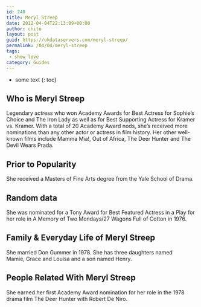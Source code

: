 ```yaml
---
id: 240
title: Meryl Streep
date: 2012-04-04T22:13:09+00:00
author: chito
layout: post
guid: https://ukdataservers.com/meryl-streep/
permalink: /04/04/meryl-streep
tags:
 - show love
category: Guides
---
```


* some text
{: toc}


## Who is  Meryl Streep
                  
                  
                  
Legendary actress who won Academy Awards for Best Actress for Sophie&#8217;s Choice and The Iron Lady as well as for Best Supporting Actress for Kramer vs. Kramer. With a total of 20 Academy Award nods, she&#8217;s received more nominations than any other actor or actress in film history. Her other well-known films include Mamma Mia!, Out of Africa, The Deer Hunter and The Devil Wears Prada. 
                  
                
                
                
## Prior to Popularity 
                  
                  
                  
She received a Masters of Fine Arts degree from the Yale School of Drama. 
                  
                
                
                
## Random data 
                  
                  
                  
She was nominated for a Tony Award for Best Featured Actress in a Play for her role in A Memory of Two Mondays/27 Wagons Full of Cotton in 1976.  
                  
                
                
                
## Family & Everyday Life of Meryl Streep
                  
                  
                  
She married Don Gummer in 1978. She has three daughters named Mamie, Grace and Louisa and a son named Henry. 
                  
                
                
                
## People Related With  Meryl Streep
                  
                  
                  
She earned her first Academy Award nomination for her role in the 1978 drama film The Deer Hunter with Robert De Niro. 
                  
                
              
            
          
          
          
    
    
  
